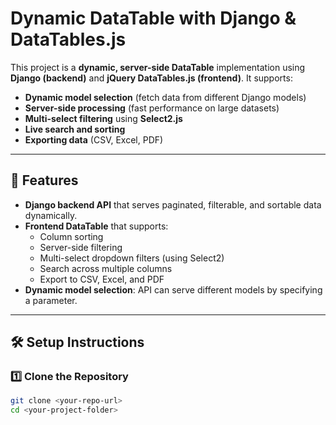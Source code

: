 # Dynamic DataTable with Django & DataTables.js

This project is a **dynamic, server-side DataTable** implementation using **Django (backend)** and **jQuery DataTables.js (frontend)**. It supports:

- **Dynamic model selection** (fetch data from different Django models)
- **Server-side processing** (fast performance on large datasets)
- **Multi-select filtering** using **Select2.js**
- **Live search and sorting**
- **Exporting data** (CSV, Excel, PDF)

---

## 🚀 Features

- **Django backend API** that serves paginated, filterable, and sortable data dynamically.
- **Frontend DataTable** that supports:
  - Column sorting
  - Server-side filtering
  - Multi-select dropdown filters (using Select2)
  - Search across multiple columns
  - Export to CSV, Excel, and PDF
- **Dynamic model selection**: API can serve different models by specifying a parameter.

---

## 🛠 Setup Instructions

### **1️⃣ Clone the Repository**
```sh
git clone <your-repo-url>
cd <your-project-folder>
